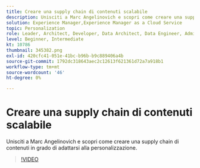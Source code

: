 ```yaml
---
title: Creare una supply chain di contenuti scalabile
description: Unisciti a Marc Angelinovich e scopri come creare una supply chain di contenuti in grado di adattarsi alla personalizzazione.
solution: Experience Manager,Experience Manager as a Cloud Service
topic: Personalization
role: Leader, Architect, Developer, Data Architect, Data Engineer, Admin, User
level: Beginner, Intermediate
kt: 10786
thumbnail: 345382.png
exl-id: 420cfc41-051e-41bc-b96b-b9c889406a4b
source-git-commit: 1792dc318643aec2c12613f621361d72a7a918b1
workflow-type: tm+mt
source-wordcount: '46'
ht-degree: 0%

---
```


# Creare una supply chain di contenuti scalabile

Unisciti a Marc Angelinovich e scopri come creare una supply chain di contenuti in grado di adattarsi alla personalizzazione.

>[!VIDEO](https://video.tv.adobe.com/v/345382/?quality=12&learn=on)
